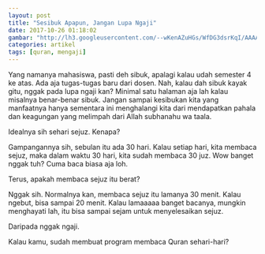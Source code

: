 ```yaml
---
layout: post
title: "Sesibuk Apapun, Jangan Lupa Ngaji"
date: 2017-10-26 01:18:02
gambar: "http://lh3.googleusercontent.com/--wKenAZuHGs/WfDG3dsrKqI/AAAAAAAACkU/RG-jY5HkqSYwkL9IBNnnKgi-5FxtKQJagCLcBGAs/s900/259a8f0f8fc6dd11e13eac79415c1e3a--quran-mosque.jpg"
categories: artikel
tags: [quran, mengaji]
---
```


Yang namanya mahasiswa, pasti deh sibuk, apalagi kalau udah semester 4 ke atas. Ada aja tugas-tugas baru dari dosen. Nah, kalau dah sibuk kayak gitu, nggak pada lupa ngaji kan? Minimal satu halaman aja lah kalau misalnya benar-benar sibuk. Jangan sampai kesibukan kita yang manfaatnya hanya sementara ini menghalangi kita dari mendapatkan pahala dan keagungan yang melimpah dari Allah subhanahu wa taala.

Idealnya sih sehari sejuz. Kenapa?

Gampangannya sih, sebulan itu ada 30 hari. Kalau setiap hari, kita membaca sejuz, maka dalam waktu 30 hari, kita sudah membaca 30 juz. Wow banget nggak tuh? Cuma baca biasa aja loh.

Terus, apakah membaca sejuz itu berat?

Nggak sih. Normalnya kan, membaca sejuz itu lamanya 30 menit. Kalau ngebut, bisa sampai 20 menit. Kalau lamaaaaa banget bacanya, mungkin menghayati lah, itu bisa sampai sejam untuk menyelesaikan sejuz.

Daripada nggak ngaji.

Kalau kamu, sudah membuat program membaca Quran sehari-hari?